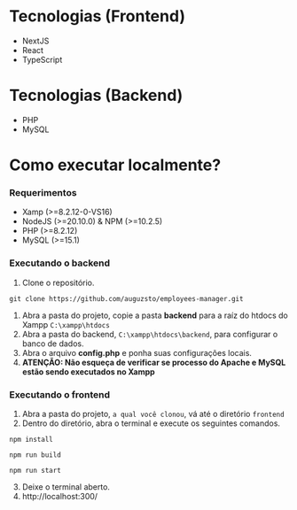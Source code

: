 # Tecnologias (Frontend)
 - NextJS
 - React
 - TypeScript

# Tecnologias (Backend)
 - PHP
 - MySQL

# Como executar localmente?
### Requerimentos
- Xamp (>=8.2.12-0-VS16)
- NodeJS (>=20.10.0) & NPM (>=10.2.5)
- PHP (>=8.2.12)
- MySQL (>=15.1)

### Executando o backend

1. Clone o repositório.
```
git clone https://github.com/auguzsto/employees-manager.git
```
1. Abra a pasta do projeto, copie a pasta **backend** para a raíz do htdocs do Xampp ``C:\xampp\htdocs``
2. Abra a pasta do backend, ``C:\xampp\htdocs\backend``, para configurar o banco de dados.
3. Abra o arquivo **config.php** e ponha suas configurações locais.
4. **ATENÇÃO: Não esqueça de verificar se processo do Apache e MySQL estão sendo executados no Xampp**

### Executando o frontend
1. Abra a pasta do projeto, ``a qual você clonou``, vá até o diretório ``frontend``
2. Dentro do diretório, abra o terminal e execute os seguintes comandos.
```
npm install
```
```
npm run build
```
```
npm run start
```
3. Deixe o terminal aberto.
5. http://localhost:300/

    
